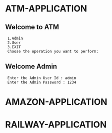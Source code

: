 # ATM-APPLICATION
 ## Welcome to ATM
     1.Admin
     2.User
     3.EXIT
     Choose the operation you want to perform:
   ## Welcome Admin
     Enter the Admin User Id : admin     
     Enter the Admin Password : 1234
  
# AMAZON-APPLICATION
# RAILWAY-APPLICATION
